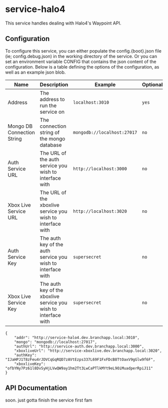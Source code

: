 service-halo4
===

This service handles dealing with Halo4's Waypoint API.


## Configuration

To configure this service, you can either populate the config.{boot}.json file (ie;
config.debug.json) in the working directory of the service. Or you can set an environment
variable CONFIG that contains the json content of the configuration. Below is a table
defining the options of the configuration, as well as an example json blob.

| Name | Description | Example | Optional? | Json Key |
|------|-------------|---------|-------------|----------|
| Address | The address to run the service on | `localhost:3010` | `yes` | `addr` |
| Mongo DB Connection String | The connection string of the mongo database | `mongodb://localhost:27017` | `no` | `mongo` |
| Auth Service URL | The URL of the auth service you wish to interface with | `http://localhost:3000` | `no` | `authUrl` |
| Xbox Live Service URL | The URL of the xboxlive service you wish to interface with | `http://localhost:3020` | `no` | `xboxliveUrl` |
| Auth Service Key | The auth key of the auth service you wish to interface with | `supersecret` | `no` | `authKey` |
| Xbox Live Service Key | The auth key of the xboxlive service you wish to interface with | `supersecret` | `no` | `xboxliveKey` |

```
{
	"addr": "http://service-halo4.dev.branchapp.local:3010",
	"mongo": "mongodb://localhost:27017",
	"authUrl": "http://service-auth.dev.branchapp.local:3000",
	"xboxliveUrl": "http://service-xboxlive.dev.branchapp.local:3020",
	"authKey": "IJaHPJ1T8zFeu4rJDVCqGqRQD7zAVtEzps337L69F1FxFDcB8TtOaxV9gGlw9f6F",
	"xboxliveKey": "ofbYNy7Pz61l8DvSyHjLVwQW9ay1hm2Tt3LwCaPTlkMYt9eL9OiMuadperRpiJ11"
}

```



## API Documentation

soon. just gotta finish the service first fam
